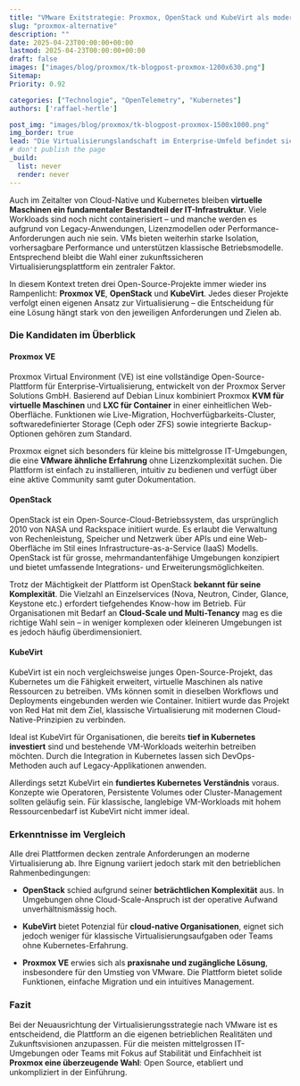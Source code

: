 ```yaml
---
title: "VMware Exitstrategie: Proxmox, OpenStack und KubeVirt als moderne Alternativen im Vergleich"
slug: "proxmox-alternative"
description: ""
date: 2025-04-23T00:00:00+00:00
lastmod: 2025-04-23T00:00:00+00:00
draft: false
images: ["images/blog/proxmox/tk-blogpost-proxmox-1200x630.png"]
Sitemap:
Priority: 0.92

categories: ["Technologie", "OpenTelemetry", "Kubernetes"]
authors: ['raffael-hertle']

post_img: "images/blog/proxmox/tk-blogpost-proxmox-1500x1000.png"
img_border: true
lead: "Die Virtualisierungslandschaft im Enterprise-Umfeld befindet sich im Wandel. Mit steigenden Kosten und restriktiveren Lizenzmodellen wird die langjährige Abhängigkeit von VMware zunehmend hinterfragt. Dabei geht es längst nicht mehr nur um finanzielle Aspekte, sondern um Flexibilität, Kontrolle und das Vermeiden von Vendor-Lock-in."
# don't publish the page
_build:
  list: never
  render: never
---
```




Auch im Zeitalter von Cloud-Native und Kubernetes bleiben **virtuelle Maschinen ein fundamentaler Bestandteil der IT-Infrastruktur**. Viele Workloads sind noch nicht containerisiert – und manche werden es aufgrund von Legacy-Anwendungen, Lizenzmodellen oder Performance-Anforderungen auch nie sein. VMs bieten weiterhin starke Isolation, vorhersagbare Performance und unterstützen klassische Betriebsmodelle. Entsprechend bleibt die Wahl einer zukunftssicheren Virtualisierungsplattform ein zentraler Faktor.

In diesem Kontext treten drei Open-Source-Projekte immer wieder ins Rampenlicht: **Proxmox VE**, **OpenStack** und **KubeVirt**. Jedes dieser Projekte verfolgt einen eigenen Ansatz zur Virtualisierung – die Entscheidung für eine Lösung hängt stark von den jeweiligen Anforderungen und Zielen ab.

### Die Kandidaten im Überblick

#### Proxmox VE

Proxmox Virtual Environment (VE) ist eine vollständige Open-Source-Plattform für Enterprise-Virtualisierung, entwickelt von der Proxmox Server Solutions GmbH. Basierend auf Debian Linux kombiniert Proxmox **KVM für virtuelle Maschinen** und **LXC für Container** in einer einheitlichen Web-Oberfläche. Funktionen wie Live-Migration, Hochverfügbarkeits-Cluster, softwaredefinierter Storage (Ceph oder ZFS) sowie integrierte Backup-Optionen gehören zum Standard.

Proxmox eignet sich besonders für kleine bis mittelgrosse IT-Umgebungen, die eine **VMware ähnliche Erfahrung** ohne Lizenzkomplexität suchen. Die Plattform ist einfach zu installieren, intuitiv zu bedienen und verfügt über eine aktive Community samt guter Dokumentation.

#### OpenStack

OpenStack ist ein Open-Source-Cloud-Betriebssystem, das ursprünglich 2010 von NASA und Rackspace initiiert wurde. Es erlaubt die Verwaltung von Rechenleistung, Speicher und Netzwerk über APIs und eine Web-Oberfläche im Stil eines Infrastructure-as-a-Service (IaaS) Modells. OpenStack ist für grosse, mehrmandantenfähige Umgebungen konzipiert und bietet umfassende Integrations- und Erweiterungsmöglichkeiten.

Trotz der Mächtigkeit der Plattform ist OpenStack **bekannt für seine Komplexität**. Die Vielzahl an Einzelservices (Nova, Neutron, Cinder, Glance, Keystone etc.) erfordert tiefgehendes Know-how im Betrieb. Für Organisationen mit Bedarf an **Cloud-Scale und Multi-Tenancy** mag es die richtige Wahl sein – in weniger komplexen oder kleineren Umgebungen ist es jedoch häufig überdimensioniert.

#### KubeVirt

KubeVirt ist ein noch vergleichsweise junges Open-Source-Projekt, das Kubernetes um die Fähigkeit erweitert, virtuelle Maschinen als native Ressourcen zu betreiben. VMs können somit in dieselben Workflows und Deployments eingebunden werden wie Container. Initiiert wurde das Projekt von Red Hat mit dem Ziel, klassische Virtualisierung mit modernen Cloud-Native-Prinzipien zu verbinden.

Ideal ist KubeVirt für Organisationen, die bereits **tief in Kubernetes investiert** sind und bestehende VM-Workloads weiterhin betreiben möchten. Durch die Integration in Kubernetes lassen sich DevOps-Methoden auch auf Legacy-Applikationen anwenden.

Allerdings setzt KubeVirt ein **fundiertes Kubernetes Verständnis** voraus. Konzepte wie Operatoren, Persistente Volumes oder Cluster-Management sollten geläufig sein. Für klassische, langlebige VM-Workloads mit hohem Ressourcenbedarf ist KubeVirt nicht immer ideal.

### Erkenntnisse im Vergleich

Alle drei Plattformen decken zentrale Anforderungen an moderne Virtualisierung ab. Ihre Eignung variiert jedoch stark mit den betrieblichen Rahmenbedingungen:

* **OpenStack** schied aufgrund seiner **beträchtlichen Komplexität** aus. In Umgebungen ohne Cloud-Scale-Anspruch ist der operative Aufwand unverhältnismässig hoch.

* **KubeVirt** bietet Potenzial für **cloud-native Organisationen**, eignet sich jedoch weniger für klassische Virtualisierungsaufgaben oder Teams ohne Kubernetes-Erfahrung.

* **Proxmox VE** erwies sich als **praxisnahe und zugängliche Lösung**, insbesondere für den Umstieg von VMware. Die Plattform bietet solide Funktionen, einfache Migration und ein intuitives Management.

### Fazit

Bei der Neuausrichtung der Virtualisierungsstrategie nach VMware ist es entscheidend, die Plattform an die eigenen betrieblichen Realitäten und Zukunftsvisionen anzupassen. Für die meisten mittelgrossen IT-Umgebungen oder Teams mit Fokus auf Stabilität und Einfachheit ist **Proxmox eine überzeugende Wahl**: Open Source, etabliert und unkompliziert in der Einführung.
